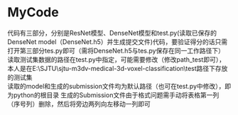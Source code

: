 # MyCode
代码有三部分，分别是ResNet模型、DenseNet模型和test.py(读取已保存的DenseNet model（DenseNet.h5）并生成提交文件)代码，要验证得分的话只需打开第三部分tes.py即可（需将DenseNet.h5与tes.py保存在同一工作路径下）  
读取测试集数据的路径在test.py中指定，可能需要修改（修改path_test即可），本人是在E:\SJTU\sjtu-m3dv-medical-3d-voxel-classification\test路径下存放的测试集  
读取的model和生成的submission文件均为默认路径（也可在test.py中修改），即为python的根目录
生成的Submission文件由于格式问题需手动将表格第一列（序号列）删除，然后将旁边两列向左移动一列即可  
